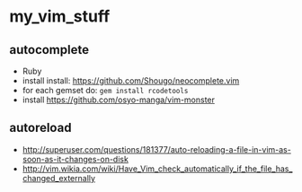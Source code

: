 # my_vim_stuff

## autocomplete 
+ Ruby
 + install install: https://github.com/Shougo/neocomplete.vim
 + for each gemset do: `gem install rcodetools` 
 + install https://github.com/osyo-manga/vim-monster

## autoreload
+ http://superuser.com/questions/181377/auto-reloading-a-file-in-vim-as-soon-as-it-changes-on-disk
+ http://vim.wikia.com/wiki/Have_Vim_check_automatically_if_the_file_has_changed_externally
